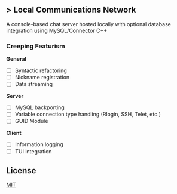 ## > Local Communications Network
A console-based chat server hosted locally with optional database integration using MySQL/Connector C++

### Creeping Featurism
**General**
- [ ] Syntactic refactoring
- [ ] Nickname registration
- [ ] Data streaming

**Server**
- [ ] MySQL backporting
- [ ] Variable connection type handling (Rlogin, SSH, Telet, etc.)
- [ ] GUID Module

**Client**
- [ ] Information logging
- [ ] TUI integration

## License
[MIT](https://raw.githubusercontent.com/tobynetizen/win-local-comm-net/refs/heads/master/LICENSE)
